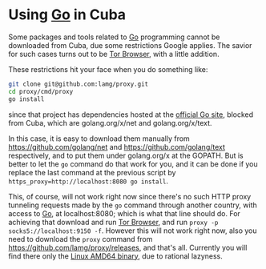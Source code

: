 # Using [Go][0] in Cuba

Some packages and tools related to [Go][0] programming cannot be downloaded from Cuba, due some restrictions Google applies. The savior for such cases turns out to be [Tor Browser][1], with a little addition.

These restrictions hit your face when you do something like:

```sh
git clone git@github.com:lamg/proxy.git
cd proxy/cmd/proxy
go install
```

since that project has dependencies hosted at the [official Go site][0], blocked from Cuba, which are golang.org/x/net and golang.org/x/text.

In this case, it is easy to download them manually from https://github.com/golang/net and https://github.com/golang/text respectively, and to put them under golang.org/x at the GOPATH. But is better to let the `go` command do that work for you, and it can be done if you replace the last command at the previous script by `https_proxy=http://localhost:8080 go install`.

This, of course, will not work right now since there's no such HTTP proxy tunneling requests made by the `go` command through another country, with access to [Go][0], at localhost:8080; which is what that line should do. For achieving that download and run [Tor Browser][1], and run `proxy -p socks5://localhost:9150 -f`. However this will not work right now, also you need to download the `proxy` command from https://github.com/lamg/proxy/releases, and that's all. Currently you will find there only the [Linux AMD64 binary](https://github.com/lamg/proxy/releases/download/v3.0.1/proxy_3.0.1_linux-amd64.zip), due to rational lazyness.

[0]: https://golang.org
[1]: https://www.torproject.org/projects/torbrowser.html.en
